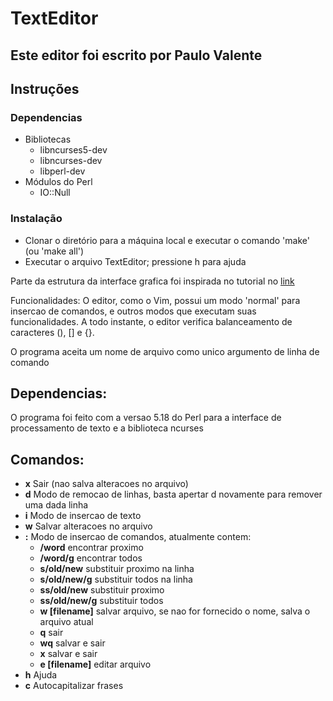 # TextEditor

## Este editor foi escrito por Paulo Valente

## Instruções

### Dependencias 
- Bibliotecas
    - libncurses5-dev
    - libncurses-dev
    - libperl-dev
- Módulos do Perl
    - IO::Null

### Instalação
- Clonar o diretório para a máquina local e executar o comando 'make' (ou 'make all')
- Executar o arquivo TextEditor; pressione h para ajuda

Parte da estrutura da interface grafica foi inspirada no tutorial no [link](http://cheukyin699.github.io/tutorial/c++/2015/02/01/ncurses-editor-tutorial-01.html)

Funcionalidades:
O editor, como o Vim, possui um modo 'normal' para insercao de comandos, e outros modos que executam suas funcionalidades.
A todo instante, o editor verifica balanceamento de caracteres (), [] e {}.

O programa aceita um nome de arquivo como unico argumento de linha de comando

## Dependencias:
O programa foi feito com a versao 5.18 do Perl para a interface de processamento de texto e a biblioteca ncurses 

## Comandos:
- **x** Sair (nao salva alteracoes no arquivo)
- **d** Modo de remocao de linhas, basta apertar d novamente para remover uma dada linha
- **i** Modo de insercao de texto
- **w** Salvar alteracoes no arquivo
- **:** Modo de insercao de comandos, atualmente contem:
	- **/word** 			encontrar proximo
	- **/word/g**			encontrar todos
	- **s/old/new** 	 	substituir proximo na linha
	- **s/old/new/g** 	 	substituir todos na linha
	- **ss/old/new** 	 	substituir proximo
	- **ss/old/new/g** 	 	substituir todos
  	- **w [filename]**             	salvar arquivo, se nao for fornecido o nome, salva o arquivo atual
  	- **q**                        	sair
  	- **wq**                       	salvar e sair
  	- **x**                        	salvar e sair
  	- **e [filename]**		editar arquivo
- **h** Ajuda
- **c** Autocapitalizar frases
